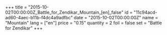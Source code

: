 +++
title = "2015-10-02T00:00:00Z_Battle_for_Zendikar_Mountain_[en]_false"
id = "11c94acd-ad60-4aec-b11b-f4dc4a9adfbc"
date = "2015-10-02T00:00:00Z"
name = "Mountain"
lang = ["en"]
price = "0.15"
quantity = 2
foil = false
set = "Battle for Zendikar"
+++
